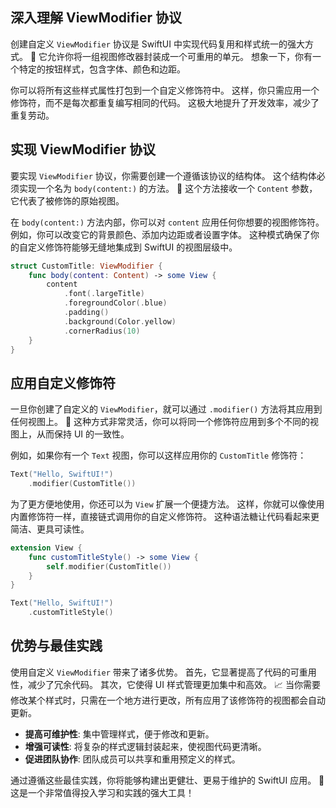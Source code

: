 ﻿## 深入理解 ViewModifier 协议

创建自定义 `ViewModifier` 协议是 SwiftUI 中实现代码复用和样式统一的强大方式。 🚀 它允许你将一组视图修改器封装成一个可重用的单元。 想象一下，你有一个特定的按钮样式，包含字体、颜色和边距。

你可以将所有这些样式属性打包到一个自定义修饰符中。 这样，你只需应用一个修饰符，而不是每次都重复编写相同的代码。 这极大地提升了开发效率，减少了重复劳动。

## 实现 ViewModifier 协议

要实现 `ViewModifier` 协议，你需要创建一个遵循该协议的结构体。 这个结构体必须实现一个名为 `body(content:)` 的方法。 🎯 这个方法接收一个 `Content` 参数，它代表了被修饰的原始视图。

在 `body(content:)` 方法内部，你可以对 `content` 应用任何你想要的视图修饰符。 例如，你可以改变它的背景颜色、添加内边距或者设置字体。 这种模式确保了你的自定义修饰符能够无缝地集成到 SwiftUI 的视图层级中。

```swift
struct CustomTitle: ViewModifier {
    func body(content: Content) -> some View {
        content
            .font(.largeTitle)
            .foregroundColor(.blue)
            .padding()
            .background(Color.yellow)
            .cornerRadius(10)
    }
}
```

## 应用自定义修饰符

一旦你创建了自定义的 `ViewModifier`，就可以通过 `.modifier()` 方法将其应用到任何视图上。 🤩 这种方式非常灵活，你可以将同一个修饰符应用到多个不同的视图上，从而保持 UI 的一致性。

例如，如果你有一个 `Text` 视图，你可以这样应用你的 `CustomTitle` 修饰符：

```swift
Text("Hello, SwiftUI!")
    .modifier(CustomTitle())
```

为了更方便地使用，你还可以为 `View` 扩展一个便捷方法。 这样，你就可以像使用内置修饰符一样，直接链式调用你的自定义修饰符。 这种语法糖让代码看起来更简洁、更具可读性。

```swift
extension View {
    func customTitleStyle() -> some View {
        self.modifier(CustomTitle())
    }
}

Text("Hello, SwiftUI!")
    .customTitleStyle()
```

## 优势与最佳实践

使用自定义 `ViewModifier` 带来了诸多优势。 首先，它显著提高了代码的可重用性，减少了冗余代码。 其次，它使得 UI 样式管理更加集中和高效。 📈 当你需要修改某个样式时，只需在一个地方进行更改，所有应用了该修饰符的视图都会自动更新。

*   **提高可维护性**: 集中管理样式，便于修改和更新。
*   **增强可读性**: 将复杂的样式逻辑封装起来，使视图代码更清晰。
*   **促进团队协作**: 团队成员可以共享和重用预定义的样式。

通过遵循这些最佳实践，你将能够构建出更健壮、更易于维护的 SwiftUI 应用。 🚀 这是一个非常值得投入学习和实践的强大工具！



